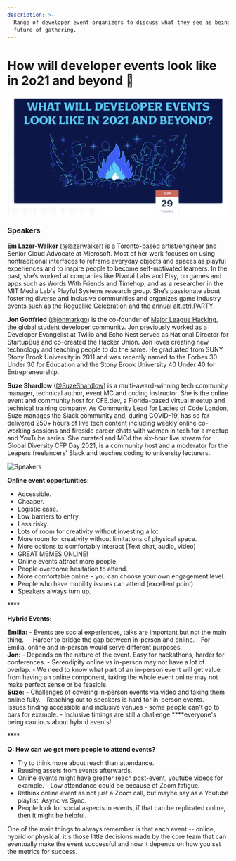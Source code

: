 ```yaml
---
description: >-
  Range of developer event organizers to discuss what they see as being the
  future of gathering.
---
```


# How will developer events look like in 2o21 and beyond 🤔

![](../.gitbook/assets/screenshot-2021-06-30-at-10.10.14-pm.png)

### Speakers

**Em Lazer-Walker** \([@lazerwalker](https://twitter.com/lazerwalker)\) is a Toronto-based artist/engineer and Senior Cloud Advocate at Microsoft. Most of her work focuses on using nontraditional interfaces to reframe everyday objects and spaces as playful experiences and to inspire people to become self-motivated learners. In the past, she’s worked at companies like Pivotal Labs and Etsy, on games and apps such as Words With Friends and Timehop, and as a researcher in the MIT Media Lab's Playful Systems research group. She’s passionate about fostering diverse and inclusive communities and organizes game industry events such as the [Roguelike Celebration](https://roguelike.club/) and the annual [alt.ctrl.PARTY](https://alt.ctrl.party/).

​**Jon Gottfried** \([@jonmarkgo](https://twitter.com/jonmarkgo)\) is the co-founder of [Major League Hacking](https://mlh.io/), the global student developer community. Jon previously worked as a Developer Evangelist at Twilio and Echo Nest served as National Director for StartupBus and co-created the Hacker Union. Jon loves creating new technology and teaching people to do the same. He graduated from SUNY Stony Brook University in 2011 and was recently named to the Forbes 30 Under 30 for Education and the Stony Brook University 40 Under 40 for Entrepreneurship.

​**Suze Shardlow** \([@SuzeShardlow](https://twitter.com/SuzeShardlow)\) is a multi-award-winning tech community manager, technical author, event MC and coding instructor. She is the online event and community host for CFE.dev, a Florida-based virtual meetup and technical training company. As Community Lead for Ladies of Code London, Suze manages the Slack community and, during COVID-19, has so far delivered 250+ hours of live tech content including weekly online co-working sessions and fireside career chats with women in tech for a meetup and YouTube series. She curated and MCd the six-hour live stream for Global Diversity CFP Day 2021, is a community host and a moderator for the Leapers freelancers' Slack and teaches coding to university lecturers.

![Speakers](../.gitbook/assets/screenshot-2021-06-30-at-10.48.23-pm.png)

**Online event opportunities**:

* Accessible.
* Cheaper.
* Logistic ease.
* Low barriers to entry.
* Less risky.
* Lots of room for creativity without investing a lot.
* More room for creativity without limitations of physical space.
* More options to comfortably interact \(Text chat, audio, video\)
* GREAT MEMES ONLINE!
* Online events attract more people.
* People overcome hesitation to attend.
* More comfortable online - you can choose your own engagement level.
* People who have mobility issues can attend \(excellent point\)
* Speakers always turn up.

\*\*\*\*

**Hybrid Events:** 

**Emilia:** - Events are social experiences, talks are important but not the main thing. -- Harder to bridge the gap between in-person and online. - For Emilia, online and in-person would serve different purposes.   
**Jon:** - Depends on the nature of the event. Easy for hackathons, harder for conferences. - Serendipity online vs in-person may not have a lot of overlap. - We need to know what part of an in-person event will get value from having an online component, taking the whole event online may not make perfect sense or be feasible.   
**Suze:** - Challenges of covering in-person events via video and taking them online fully. - Reaching out to speakers is hard for in-person events. - Issues finding accessible and inclusive venues - some people can't go to bars for example. - Inclusive timings are still a challenge ****everyone's being cautious about hybrid events!

\*\*\*\*

**Q: How can we get more people to attend events?**

* Try to think more about reach than attendance.
* Reusing assets from events afterwards. 
* Online events might have greater reach post-event, youtube videos for example. - Low attendance could be because of Zoom fatigue. 
* Rethink online event as not just a Zoom call, but maybe say as a Youtube playlist. Async vs Sync. 
* People look for social aspects in events, if that can be replicated online, then it might be helpful.



One of the main things to always remember is that each event -- online, hybrid or physical, it's those little decisions made by the core team that can eventually make the event successful and now it depends on how you set the metrics for success.

